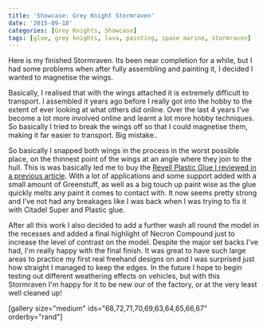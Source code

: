 ```yaml
---
title: 'Showcase: Grey Knight Stormraven'
date: '2015-09-18'
categories: [Grey Knights, Showcase]
tags: [glue, grey knights, lava, painting, space marine, stormraven]
---
```


Here is my finished Stormraven. Its been near completion for a while, but I had some problems when after fully assembling and painting it, I decided I wanted to magnetise the wings.

Basically, I realised that with the wings attached it is extremely difficult to transport. I assembled it years ago before I really got into the hobby to the extent of ever looking at what others did online. Over the last 4 years I've become a lot more involved online and learnt a lot more hobby techniques. So basically I tried to break the wings off so that I could magnetise them, making it far easier to transport. Big mistake..

So basically I snapped both wings in the process in the worst possible place, on the thinnest point of the wings at an angle where they join to the hull. This is was basically led me to buy the [Revell Plastic Glue I reviewed in a previous article](http://www.minitothemax.com/review-revell-contacta-professional-plastic-glue/). With a lot of applications and some support added with a small amount of Greenstuff, as well as a big touch up paint wise as the glue quickly melts any paint it comes to contact with. It now seems pretty strong and I've not had any breakages like I was back when I was trying to fix it with Citadel Super and Plastic glue.

After all this work I also decided to add a further wash all round the model in the recesses and added a final highlight of Necron Compound just to increase the level of contrast on the model. Despite the major set backs I've had, I'm really happy with the final finish. It was great to have such large areas to practice my first real freehand designs on and I was surprised just how straight I managed to keep the edges. In the future I hope to begin testing out different weathering effects on vehicles, but with this Stormraven I'm happy for it to be new our of the factory, or at the very least well cleaned up!

[gallery size="medium" ids="68,72,71,70,69,63,64,65,66,67" orderby="rand"]
